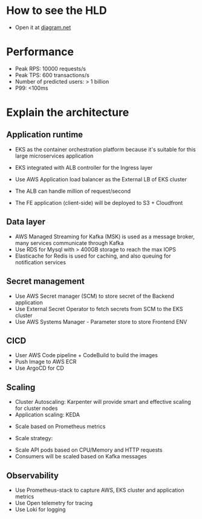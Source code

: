 # How to see the HLD
- Open it at [diagram.net](https://app.diagrams.net/)

# Performance
- Peak RPS: 10000 requests/s
- Peak TPS: 600 transactions/s
- Number of predicted users: > 1 billion
- P99: <100ms 

# Explain the architecture
## Application runtime
- EKS as the container orchestration platform because it's suitable for this large microservices application
- EKS integrated with ALB controller for the Ingress layer
- Use AWS Application load balancer as the External LB of EKS cluster
- The ALB can handle million of request/second

- The FE application (client-side) will be deployed to S3 + Cloudfront
## Data layer
- AWS Managed Streaming for Kafka (MSK) is used as a message broker, many services communicate through Kafka
- Use RDS for Mysql with > 400GB storage to reach the max IOPS
- Elasticache for Redis is used for caching, and also queuing for notification services
## Secret management
- Use AWS Secret manager (SCM) to store secret of the Backend application
- Use External Secret Operator to fetch secrets from SCM to the EKS cluster
- Use AWS Systems Manager - Parameter store to store Frontend ENV
## CICD
- User AWS Code pipeline + CodeBuild to build the images
- Push Image to AWS ECR
- Use ArgoCD for CD
## Scaling
- Cluster Autoscaling: Karpenter will provide smart and effective scaling for cluster nodes
- Application scaling: KEDA
+ Scale based on Prometheus metrics 
- Scale strategy:
+ Scale API pods based on CPU/Memory and HTTP requests
+ Consumers will be scaled based on Kafka messages
## Observability
- Use Prometheus-stack to capture AWS, EKS cluster and application metrics
- Use Open telemetry for tracing
- Use Loki for logging